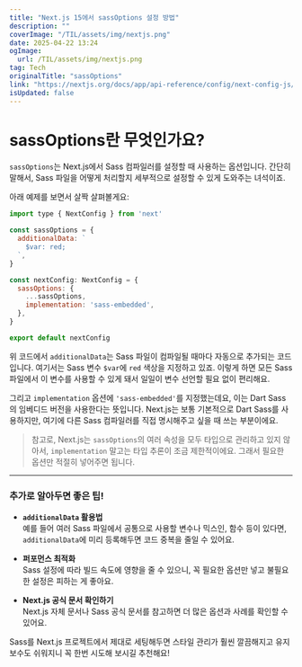 ```yaml
---
title: "Next.js 15에서 sassOptions 설정 방법"
description: ""
coverImage: "/TIL/assets/img/nextjs.png"
date: 2025-04-22 13:24
ogImage: 
  url: /TIL/assets/img/nextjs.png
tag: Tech
originalTitle: "sassOptions"
link: "https://nextjs.org/docs/app/api-reference/config/next-config-js/sassOptions"
isUpdated: false
---
```



# sassOptions란 무엇인가요?

`sassOptions`는 Next.js에서 Sass 컴파일러를 설정할 때 사용하는 옵션입니다. 간단히 말해서, Sass 파일을 어떻게 처리할지 세부적으로 설정할 수 있게 도와주는 녀석이죠.

아래 예제를 보면서 살짝 살펴볼게요:

```js
import type { NextConfig } from 'next'

const sassOptions = {
  additionalData: `
    $var: red;
  `,
}

const nextConfig: NextConfig = {
  sassOptions: {
    ...sassOptions,
    implementation: 'sass-embedded',
  },
}

export default nextConfig
```

위 코드에서 `additionalData`는 Sass 파일이 컴파일될 때마다 자동으로 추가되는 코드입니다. 여기서는 Sass 변수 `$var`에 `red` 색상을 지정하고 있죠. 이렇게 하면 모든 Sass 파일에서 이 변수를 사용할 수 있게 돼서 일일이 변수 선언할 필요 없이 편리해요.

그리고 `implementation` 옵션에 `'sass-embedded'`를 지정했는데요, 이는 Dart Sass의 임베디드 버전을 사용한다는 뜻입니다. Next.js는 보통 기본적으로 Dart Sass를 사용하지만, 여기에 다른 Sass 컴파일러를 직접 명시해주고 싶을 때 쓰는 부분이에요.

> 참고로, Next.js는 `sassOptions`의 여러 속성을 모두 타입으로 관리하고 있지 않아서, `implementation` 말고는 타입 추론이 조금 제한적이에요. 그래서 필요한 옵션만 적절히 넣어주면 됩니다.

---

### 추가로 알아두면 좋은 팁!

- **`additionalData` 활용법**  
  예를 들어 여러 Sass 파일에서 공통으로 사용할 변수나 믹스인, 함수 등이 있다면, `additionalData`에 미리 등록해두면 코드 중복을 줄일 수 있어요.

- **퍼포먼스 최적화**  
  Sass 설정에 따라 빌드 속도에 영향을 줄 수 있으니, 꼭 필요한 옵션만 넣고 불필요한 설정은 피하는 게 좋아요.

- **Next.js 공식 문서 확인하기**  
  Next.js 자체 문서나 Sass 공식 문서를 참고하면 더 많은 옵션과 사례를 확인할 수 있어요.

Sass를 Next.js 프로젝트에서 제대로 세팅해두면 스타일 관리가 훨씬 깔끔해지고 유지보수도 쉬워지니 꼭 한번 시도해 보시길 추천해요!